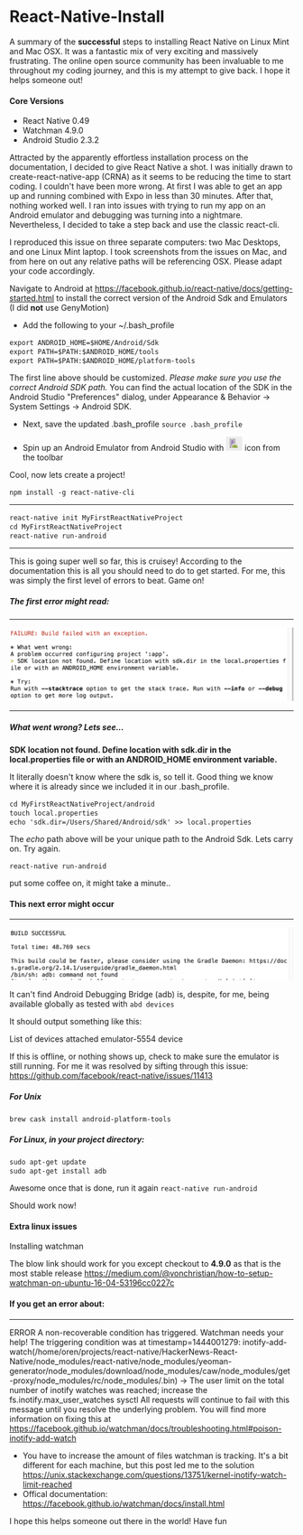 # React-Native-Install

A summary of the **successful** steps to installing React Native on Linux Mint and Mac OSX. It was a fantastic mix of very exciting and massively frustrating. The online open source community has been invaluable to me throughout my coding journey, and this is my attempt to give back. I hope it helps someone out!

#### Core Versions
* React Native 0.49
* Watchman 4.9.0
* Android Studio 2.3.2


Attracted by the apparently effortless installation process on the documentation, I decided to give React Native a shot.
I was initially drawn to create-react-native-app (CRNA) as it seems to be reducing the time to start coding. I couldn't have been more wrong. At first I was able to get an app up and running combined with Expo in less than 30 minutes. After that, nothing worked well. I ran into issues with trying to run my app on an Android emulator and debugging was turning into a nightmare. Nevertheless, I decided to take a step back and use the classic react-cli.

I reproduced this issue on three separate computers: two Mac Desktops, and one Linux Mint laptop. I took screenshots from the issues on Mac, and from here on out any relative paths will be referencing OSX. Please adapt your code accordingly.

Navigate to Android at https://facebook.github.io/react-native/docs/getting-started.html
to install the correct version of the Android Sdk and Emulators (I did **not** use GenyMotion)

* Add the following to your ~/.bash_profile

```
export ANDROID_HOME=$HOME/Android/Sdk
export PATH=$PATH:$ANDROID_HOME/tools
export PATH=$PATH:$ANDROID_HOME/platform-tools
```

The first line above should be customized. *Please make sure you use the correct Android SDK path.* You can find the actual location of the SDK in the Android Studio "Preferences" dialog, under Appearance & Behavior → System Settings → Android SDK.

* Next, save the updated .bash_profile `source .bash_profile`

* Spin up an Android Emulator from Android Studio with ![Emulator Icon](screenshots/react-native-tools-avd.png?raw=true)
icon from the toolbar

Cool, now lets create a project!
```
npm install -g react-native-cli
```
___
```
react-native init MyFirstReactNativeProject
cd MyFirstReactNativeProject
react-native run-android
```
___

This is going super well so far, this is cruisey! According to the documentation this is all you should need to do to get started. For me, this was simply the first level of errors to beat. Game on!

##### The first error might read:

***
![Error 1](screenshots/Error-1-sdk-dir.png?raw=true)
___

##### What went wrong? Lets see...
**SDK location not found. Define location with sdk.dir in the local.properties file or with an ANDROID_HOME environment variable.**

It literally doesn't know where the sdk is, so tell it. Good thing we know where it is already since we included it in our .bash_profile.

```
cd MyFirstReactNativeProject/android
touch local.properties
echo 'sdk.dir=/Users/Shared/Android/sdk' >> local.properties
```

The _echo_ path above will be your unique path to the Android Sdk. Lets carry on. Try again.

```
react-native run-android
```

put some coffee on, it might take a minute..

#### This next error might occur
***
![Error 2](screenshots/Error-2-adb-not-found.png?raw=true)

It can't find Android Debugging Bridge (adb) is, despite, for me, 
being available globally as tested with  `abd devices`

It should output something like this:

List of devices attached
emulator-5554  device

If this is offline, or nothing shows up, check to make sure the emulator is still running.
For me it was resolved by sifting through this issue:
https://github.com/facebook/react-native/issues/11413
##### For Unix
```
brew cask install android-platform-tools
```

##### For Linux, in your project directory:
```
sudo apt-get update
sudo apt-get install adb
```

Awesome once that is done, run it again
```react-native run-android```

Should work now!

#### Extra linux issues

Installing watchman

The blow link should work for you except checkout to **4.9.0** as that is the most stable release
https://medium.com/@vonchristian/how-to-setup-watchman-on-ubuntu-16-04-53196cc0227c

#### If you get an error about:
___
ERROR  A non-recoverable condition has triggered.  Watchman needs your help!
The triggering condition was at timestamp=1444001279: inotify-add-watch(/home/oren/projects/react-native/HackerNews-React-Native/node_modules/react-native/node_modules/yeoman-generator/node_modules/download/node_modules/caw/node_modules/get-proxy/node_modules/rc/node_modules/.bin) -> The user limit on the total number of inotify watches was reached; increase the fs.inotify.max_user_watches sysctl
All requests will continue to fail with this message until you resolve
the underlying problem.  You will find more information on fixing this at
https://facebook.github.io/watchman/docs/troubleshooting.html#poison-inotify-add-watch

* You have to increase the amount of files watchman is tracking. It's a bit different for each machine, but this post led me to the solution https://unix.stackexchange.com/questions/13751/kernel-inotify-watch-limit-reached
* Offical documentation: https://facebook.github.io/watchman/docs/install.html


I hope this helps someone out there in the world! Have fun
